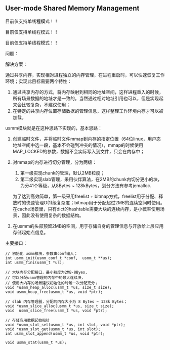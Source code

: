 User-mode Shared Memory Management
-----

目前仅支持单线程模式！！

目前仅支持单线程模式！！

目前仅支持单线程模式！！


问题：

解决方案：

通过共享内存，实现相对进程独立的内存管理，在进程重启时，可以快速恢复工作环境；实现此目标需要两个特性：

1. 通过共享内存的方式，将内存映射到相同的地址空间，这样进程重入的时候，所有场景数据的地址才是一致的。当然通过相对地址引用也可以，但是实现起来会比较复杂，不建议使用；
2. 在特定的共享内存位置存储数据的管理信息，这样整理工作环境内存才可以被加载。

usmm模块就是在这种思路下实现的，基本思路：

1. 创建临时文件，并将临时文件mmap到内存的指定位置（64位linux，用户态地址空间中选一段，基本不会碰到冲突的情况），mmap的时候使用MAP_LOCKED的参数，数据不会实际写入到文件，只会在内存中；
2. 对mmap的内存进行切分管理，分为两级：
	1. 第一级实现chunk的管理，默认2MB粒度；
	2. 第二级实现slab管理，采用伙伴算法，在2MB的chunk内切分更小的块，为分41个等级，从8Bytes ~ 128kBytes，划分方法有参考jemalloc.
	
	为了达到高效简单，第一级采用freelist + bitmap方式，freelist用于分配、释放时的快速管理O(1)级复杂度；bitmap用于分配超过2MB的连续空间时使用。在cache场景里，只有dict的hashtable需要大块的连续内存，是小概率使用场景，因此没有使用复杂的数据结构。 
3. 在usmm的头部预留2MB的空间，用于存储自身的管理信息与开放给上层应用存储起始点信息。

主要接口：

```
// 初始化 usmm模块，参数由conf输入；
int usmm_init(usmm_conf_t *conf,  usmm_t **us);
int usmm_fini(usmm_t *us);

// 大块内存分配接口，最小粒度为2MB-8Byes,
// 可以分配usmm管理的内存中的最大连续块，
// 使用大内存的场景建议初始化的时候一次分配充分；
void *usmm_heap_alloc(usmm_t *us, size_t size);
void usmm_heap_free(usmm_t *us, void *ptr);

// slab 内存管理器，分配的内存大小为 8 Bytes ~ 128k Bytes；
void *usmm_slice_alloc(usmm_t *us, size_t size);
void  usmm_slice_free(usmm_t *us, void *ptr);

// 存储应用数据起始指针
void *usmm_slot_set(usmm_t *us, int slot, void *ptr);
void *usmm_slot_get(usmm_t *us, int slot);
int usmm_slot_append(usmm_t *us, void *ptr);

void usmm_stat(usmm_t *us);
```

